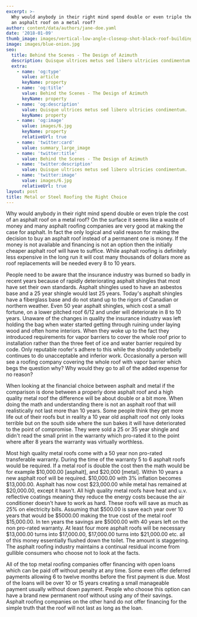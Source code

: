 ```yaml
---
excerpt: >-
  Why would anybody in their right mind spend double or even triple the cost of
  an asphalt roof on a metal roof? 
author: content/data/authors/jane-doe.yaml
date: '2018-01-09'
thumb_image: images/vertical-low-angle-closeup-shot-black-roof-building.jpg
image: images/blue-onion.jpg
seo:
  title: Behind the Scenes - The Design of Azimuth
  description: Quisque ultrices metus sed libero ultricies condimentum.
  extra:
    - name: 'og:type'
      value: article
      keyName: property
    - name: 'og:title'
      value: Behind the Scenes - The Design of Azimuth
      keyName: property
    - name: 'og:description'
      value: Quisque ultrices metus sed libero ultricies condimentum.
      keyName: property
    - name: 'og:image'
      value: images/6.jpg
      keyName: property
      relativeUrl: true
    - name: 'twitter:card'
      value: summary_large_image
    - name: 'twitter:title'
      value: Behind the Scenes - The Design of Azimuth
    - name: 'twitter:description'
      value: Quisque ultrices metus sed libero ultricies condimentum.
    - name: 'twitter:image'
      value: images/6.jpg
      relativeUrl: true
layout: post
title: Metal or Steel Roofing the Right Choice
---
```

Why would anybody in their right mind spend double or even triple the cost of an asphalt roof on a metal roof? On the surface it seems like a waste of money and many asphalt roofing companies are very good at making the case for asphalt. In fact the only logical and valid reason for making the decision to buy an asphalt roof instead of a permanent one is money. If the money is not available and financing is not an option then the initially cheaper asphalt roof will have to suffice. While asphalt roofing is definitely less expensive in the long run it will cost many thousands of dollars more as roof replacements will be needed every 8 to 10 years.

People need to be aware that the insurance industry was burned so badly in recent years because of rapidly deteriorating asphalt shingles that most have set their own standards. Asphalt shingles used to have an asbestos base and a 25 year shingle would last 25 years. Today's asphalt shingles have a fiberglass base and do not stand up to the rigors of Canadian or northern weather. Even 50 year asphalt shingles, which cost a small fortune, on a lower pitched roof 6/12 and under will deteriorate in 8 to 10 years. Unaware of the changes in quality the insurance industry was left holding the bag when water started getting through ruining under laying wood and often home interiors. When they woke up to the fact they introduced requirements for vapor barriers to cover the whole roof prior to installation rather than the three feet of ice and water barrier required by code. Only reputable roofer's adhere to this while the shoddy underbelly continues to do unacceptable and inferior work. Occasionally a person will see a roofing company covering the whole roof with vapor barrier which begs the question why? Why would they go to all of the added expense for no reason?

When looking at the financial choice between asphalt and metal if the comparison is done between a properly done asphalt roof and a high quality metal roof the difference will be about double or a bit more. When doing the math and understanding there is not an asphalt roof that will realistically not last more than 10 years. Some people think they get more life out of their roofs but in reality a 10 year old asphalt roof not only looks terrible but on the south side where the sun bakes it will have deteriorated to the point of compromise. They were sold a 25 or 35 year shingle and didn't read the small print in the warranty which pro-rated it to the point where after 8 years the warranty was virtually worthless.

Most high quality metal roofs come with a 50 year non pro-rated transferable warranty. During the time of the warranty 5 to 6 asphalt roofs would be required. If a metal roof is double the cost then the math would be for example $10,000.00 \[asphalt], and $20,000 \[metal]. Within 10 years a new asphalt roof will be required. $10,000.00 with 3% inflation becomes $13,000.00. Asphalt has now cost $23,000.00 while metal has remained at $20,000.00, except it hasn't. All high quality metal roofs have heat and u.v. reflective coatings meaning they reduce the energy costs because the air conditioner doesn't have to work as hard. These roofs will save as much as 25% on electricity bills. Assuming that $500.00 is save each year over 10 years that would be $5000.00 making the true cost of the metal roof $15,000.00. In ten years the savings are $5000.00 with 40 years left on the non pro-rated warranty. At least four more asphalt roofs will be necessary $13,000.00 turns into $17,000.00, $17,000.00 turns into $21,000.00 etc. all of this money essentially flushed down the toilet. The amount is staggering. The asphalt roofing industry maintains a continual residual income from gullible consumers who choose not to look at the facts.

All of the top metal roofing companies offer financing with open loans which can be paid off without penalty at any time. Some even offer deferred payments allowing 6 to twelve months before the first payment is due. Most of the loans will be over 10 or 15 years creating a small manageable payment usually without down payment. People who choose this option can have a brand new permanent roof without using any of their savings. Asphalt roofing companies on the other hand do not offer financing for the simple truth that the roof will not last as long as the loan.
